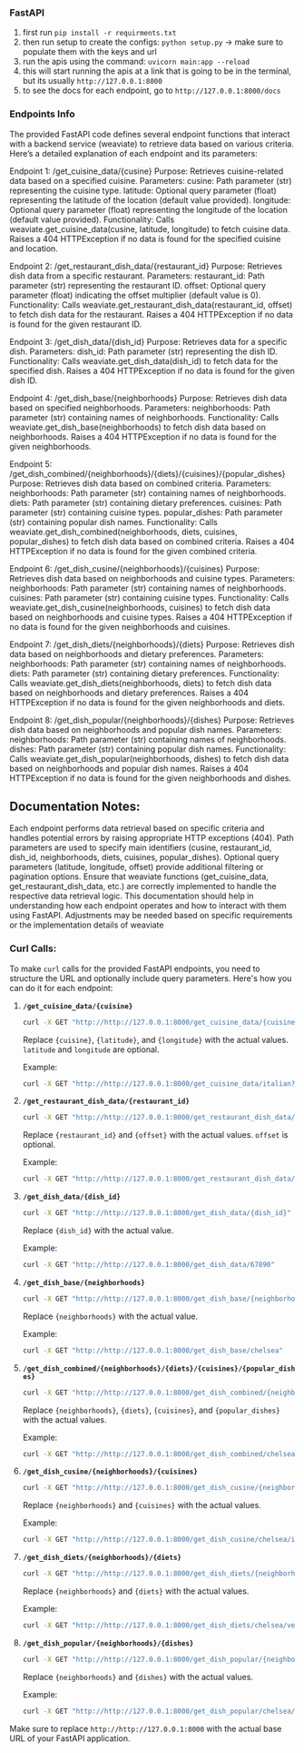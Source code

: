 ### FastAPI

1. first run `pip install -r requirments.txt`
2. then run setup to create the configs: `python setup.py` -> make sure to populate them with the keys and url
3. run the apis using the command: `uvicorn main:app --reload`
4. this will start running the apis at a link that is going to be in the terminal, but its usually `http://127.0.0.1:8000`
5. to see the docs for each endpoint, go to `http://127.0.0.1:8000/docs`

### Endpoints Info

The provided FastAPI code defines several endpoint functions that interact with a backend service (weaviate) to retrieve data based on various criteria. Here’s a detailed explanation of each endpoint and its parameters:

Endpoint 1: /get_cuisine_data/{cusine}
Purpose: Retrieves cuisine-related data based on a specified cuisine.
Parameters:
cusine: Path parameter (str) representing the cuisine type.
latitude: Optional query parameter (float) representing the latitude of the location (default value provided).
longitude: Optional query parameter (float) representing the longitude of the location (default value provided).
Functionality:
Calls weaviate.get_cuisine_data(cusine, latitude, longitude) to fetch cuisine data.
Raises a 404 HTTPException if no data is found for the specified cuisine and location.


Endpoint 2: /get_restaurant_dish_data/{restaurant_id}
Purpose: Retrieves dish data from a specific restaurant.
Parameters:
restaurant_id: Path parameter (str) representing the restaurant ID.
offset: Optional query parameter (float) indicating the offset multiplier (default value is 0).
Functionality:
Calls weaviate.get_restaurant_dish_data(restaurant_id, offset) to fetch dish data for the restaurant.
Raises a 404 HTTPException if no data is found for the given restaurant ID.


Endpoint 3: /get_dish_data/{dish_id}
Purpose: Retrieves data for a specific dish.
Parameters:
dish_id: Path parameter (str) representing the dish ID.
Functionality:
Calls weaviate.get_dish_data(dish_id) to fetch data for the specified dish.
Raises a 404 HTTPException if no data is found for the given dish ID.


Endpoint 4: /get_dish_base/{neighborhoods}
Purpose: Retrieves dish data based on specified neighborhoods.
Parameters:
neighborhoods: Path parameter (str) containing names of neighborhoods.
Functionality:
Calls weaviate.get_dish_base(neighborhoods) to fetch dish data based on neighborhoods.
Raises a 404 HTTPException if no data is found for the given neighborhoods.


Endpoint 5: /get_dish_combined/{neighborhoods}/{diets}/{cuisines}/{popular_dishes}
Purpose: Retrieves dish data based on combined criteria.
Parameters:
neighborhoods: Path parameter (str) containing names of neighborhoods.
diets: Path parameter (str) containing dietary preferences.
cuisines: Path parameter (str) containing cuisine types.
popular_dishes: Path parameter (str) containing popular dish names.
Functionality:
Calls weaviate.get_dish_combined(neighborhoods, diets, cuisines, popular_dishes) to fetch dish data based on combined criteria.
Raises a 404 HTTPException if no data is found for the given combined criteria.


Endpoint 6: /get_dish_cusine/{neighborhoods}/{cuisines}
Purpose: Retrieves dish data based on neighborhoods and cuisine types.
Parameters:
neighborhoods: Path parameter (str) containing names of neighborhoods.
cuisines: Path parameter (str) containing cuisine types.
Functionality:
Calls weaviate.get_dish_cusine(neighborhoods, cuisines) to fetch dish data based on neighborhoods and cuisine types.
Raises a 404 HTTPException if no data is found for the given neighborhoods and cuisines.


Endpoint 7: /get_dish_diets/{neighborhoods}/{diets}
Purpose: Retrieves dish data based on neighborhoods and dietary preferences.
Parameters:
neighborhoods: Path parameter (str) containing names of neighborhoods.
diets: Path parameter (str) containing dietary preferences.
Functionality:
Calls weaviate.get_dish_diets(neighborhoods, diets) to fetch dish data based on neighborhoods and dietary preferences.
Raises a 404 HTTPException if no data is found for the given neighborhoods and diets.


Endpoint 8: /get_dish_popular/{neighborhoods}/{dishes}
Purpose: Retrieves dish data based on neighborhoods and popular dish names.
Parameters:
neighborhoods: Path parameter (str) containing names of neighborhoods.
dishes: Path parameter (str) containing popular dish names.
Functionality:
Calls weaviate.get_dish_popular(neighborhoods, dishes) to fetch dish data based on neighborhoods and popular dish names.
Raises a 404 HTTPException if no data is found for the given neighborhoods and dishes.


## Documentation Notes:
Each endpoint performs data retrieval based on specific criteria and handles potential errors by raising appropriate HTTP exceptions (404).
Path parameters are used to specify main identifiers (cusine, restaurant_id, dish_id, neighborhoods, diets, cuisines, popular_dishes).
Optional query parameters (latitude, longitude, offset) provide additional filtering or pagination options.
Ensure that weaviate functions (get_cuisine_data, get_restaurant_dish_data, etc.) are correctly implemented to handle the respective data retrieval logic.
This documentation should help in understanding how each endpoint operates and how to interact with them using FastAPI. Adjustments may be needed based on specific requirements or the implementation details of weaviate

### Curl Calls:
To make `curl` calls for the provided FastAPI endpoints, you need to structure the URL and optionally include query parameters. Here's how you can do it for each endpoint:

1. **`/get_cuisine_data/{cuisine}`**

   ```sh
   curl -X GET "http://http://127.0.0.1:8000/get_cuisine_data/{cuisine}?latitude={latitude}&longitude={longitude}"
   ```

   Replace `{cuisine}`, `{latitude}`, and `{longitude}` with the actual values. `latitude` and `longitude` are optional.

   Example:

   ```sh
   curl -X GET "http://http://127.0.0.1:8000/get_cuisine_data/italian?latitude=40.7128&longitude=-74.0060"
   ```

2. **`/get_restaurant_dish_data/{restaurant_id}`**

   ```sh
   curl -X GET "http://http://127.0.0.1:8000/get_restaurant_dish_data/{restaurant_id}?offset={offset}"
   ```

   Replace `{restaurant_id}` and `{offset}` with the actual values. `offset` is optional.

   Example:

   ```sh
   curl -X GET "http://http://127.0.0.1:8000/get_restaurant_dish_data/12345?offset=2"
   ```

3. **`/get_dish_data/{dish_id}`**

   ```sh
   curl -X GET "http://http://127.0.0.1:8000/get_dish_data/{dish_id}"
   ```

   Replace `{dish_id}` with the actual value.

   Example:

   ```sh
   curl -X GET "http://http://127.0.0.1:8000/get_dish_data/67890"
   ```

4. **`/get_dish_base/{neighborhoods}`**

   ```sh
   curl -X GET "http://http://127.0.0.1:8000/get_dish_base/{neighborhoods}"
   ```

   Replace `{neighborhoods}` with the actual value.

   Example:

   ```sh
   curl -X GET "http://http://127.0.0.1:8000/get_dish_base/chelsea"
   ```

5. **`/get_dish_combined/{neighborhoods}/{diets}/{cuisines}/{popular_dishes}`**

   ```sh
   curl -X GET "http://http://127.0.0.1:8000/get_dish_combined/{neighborhoods}/{diets}/{cuisines}/{popular_dishes}"
   ```

   Replace `{neighborhoods}`, `{diets}`, `{cuisines}`, and `{popular_dishes}` with the actual values.

   Example:

   ```sh
   curl -X GET "http://http://127.0.0.1:8000/get_dish_combined/chelsea/vegan/italian/pizza"
   ```

6. **`/get_dish_cusine/{neighborhoods}/{cuisines}`**

   ```sh
   curl -X GET "http://http://127.0.0.1:8000/get_dish_cusine/{neighborhoods}/{cuisines}"
   ```

   Replace `{neighborhoods}` and `{cuisines}` with the actual values.

   Example:

   ```sh
   curl -X GET "http://http://127.0.0.1:8000/get_dish_cusine/chelsea/italian"
   ```

7. **`/get_dish_diets/{neighborhoods}/{diets}`**

   ```sh
   curl -X GET "http://http://127.0.0.1:8000/get_dish_diets/{neighborhoods}/{diets}"
   ```

   Replace `{neighborhoods}` and `{diets}` with the actual values.

   Example:

   ```sh
   curl -X GET "http://http://127.0.0.1:8000/get_dish_diets/chelsea/vegan"
   ```

8. **`/get_dish_popular/{neighborhoods}/{dishes}`**

   ```sh
   curl -X GET "http://http://127.0.0.1:8000/get_dish_popular/{neighborhoods}/{dishes}"
   ```

   Replace `{neighborhoods}` and `{dishes}` with the actual values.

   Example:

   ```sh
   curl -X GET "http://http://127.0.0.1:8000/get_dish_popular/chelsea/pizza"
   ```

Make sure to replace `http://http://127.0.0.1:8000` with the actual base URL of your FastAPI application.